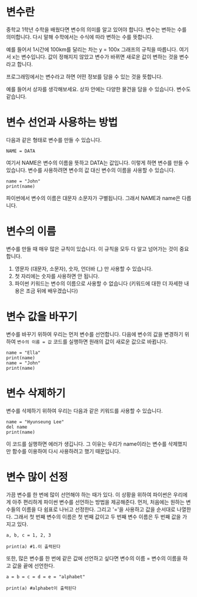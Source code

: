 # 변수란
중학교 1학년 수학을 배웠다면 변수의 의미를 알고 있어야 합니다. 변수는 변하는 수를 의미합니다. 다시 말해 수학에서는 수식에 따라 변하는 수를 뜻합니다.

예를 들어서 1시간에 100km를 달리는 차는 y = 100x 그래프의 규칙을 따릅니다. 여기서 x는 변수입니다. 값이 정해지지 않았고 변수가 바뀌면 새로운 값이 변하는 것을 변수라고 합니다.

프로그래밍에서는 변수라고 하면 어떤 정보를 담을 수 있는 것을 뜻합니다.

예를 들어서 상자를 생각해보세요. 상자 안에는 다양한 물건을 담을 수 있습니다. 변수도 같습니다.

# 변수 선언과 사용하는 방법
다음과 같은 형태로 변수를 만들 수 있습니다.

```
NAME = DATA
```

여기서 NAME은 변수의 이름을 뜻하고 DATA는 값입니다. 이렇게 하면 변수를 만들 수 있습니다. 변수를 사용하려면 변수의 값 대신 변수의 이름을 사용할 수 있습니다.

```
name = "John"
print(name)
```

파이썬에서 변수의 이름은 대문자 소문자가 구별됩니다. 그래서 NAME과 name은 다릅니다.

# 변수의 이름
변수를 만들 때 매우 많은 규칙이 있습니다. 이 규칙을 모두 다 알고 넘어가는 것이 중요합니다.

1. 영문자 (대문자, 소문자), 숫자, 언더바 (_) 만 사용할 수 있습니다.
2. 첫 자리에는 숫자를 사용하면 안 됩니다.
3. 파이썬 키워드는 변수의 이름으로 사용할 수 없습니다 (키워드에 대한 더 자세한 내용은 조금 뒤에 배우겠습니다)

# 변수 값을 바꾸기
변수를 바꾸기 위하여 우리는 먼저 변수를 선언합니다. 다음에 변수의 값을 변경하기 위하여 `변수의 이름 = 값` 코드를 실행하면 원래의 값이 새로운 값으로 바뀝니다.

```
name = "Ella"
print(name)
name = "John"
print(name)
```

# 변수 삭제하기
변수를 삭제하기 위하여 우리는 다음과 같은 키워드를 사용할 수 있습니다.

```
name = "Hyunseung Lee"
del name
print(name)
```

이 코드를 실행하면 에러가 생깁니다. 그 이유는 우리가 name이라는 변수를 삭제했지만 함수를 이용하여 다시 사용하려고 했기 때문입니다.

# 변수 많이 선정
가끔 변수를 한 번에 많이 선언해야 하는 때가 있다. 이 상황을 위하여 파이썬은 우리에게 아주 편리하게 파이썬 변수를 선언하는 방법을 제공해준다. 먼저, 처음에는 원하는 변수들의 이름을 다 쉼표로 나뉘고 선정한다. 그리고 '='을 사용하고 값을 순서대로 나열한다. 그래서 첫 번째 변수의 이름은 첫 번째 값이고 두 번째 변수 이름은 두 번째 값을 가지고 있다.

```
a, b, c = 1, 2, 3

print(a) #1.이 출력된다
```

또한, 많은 변수를 한 번에 같은 값에 선언하고 싶다면 변수의 이름 = 변수의 이름을 하고 값을 끝에 선언한다.

```
a = b = c = d = e = "alphabet"

print(a) #alphabet이 출력된다
```

